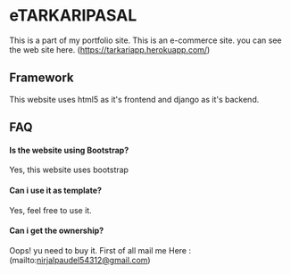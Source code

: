 # eTARKARIPASAL
This is a part of my portfolio site. This is an e-commerce site. 
you can see the web site here.
(https://tarkariapp.herokuapp.com/)

## Framework
This website uses html5 as it's frontend and django as it's backend.

## FAQ

#### Is the website using Bootstrap?
Yes, this website uses bootstrap

#### Can i use it as template?
Yes, feel free to use it.

#### Can i get the ownership?
Oops! yu need to buy it. First of all mail me 
Here :(mailto:nirjalpaudel54312@gmail.com)
